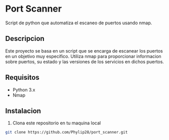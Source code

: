# Port Scanner

Script de python que automatiza el escaneo de puertos usando nmap.

## Descripcion

Este proyecto se basa en un script que se encarga de escanear los 
puertos en un objetivo muy especifico. 
Utiliza nmap para proporcionar informacion sobre puertos, su estado
y las versiones de los servicios en dichos puertos.

## Requisitos

- Python 3.x 
- Nmap 

## Instalacion

1. Clona este repositorio en tu maquina local
```bash
git clone https://github.com/Phylip28/port_scanner.git
